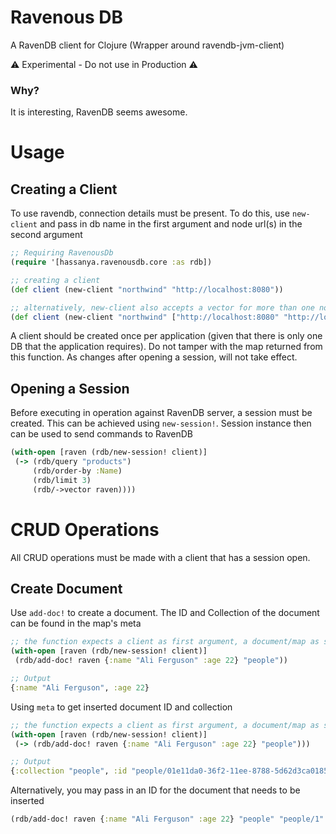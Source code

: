 # Ravenous DB
A RavenDB client for Clojure (Wrapper around ravendb-jvm-client) 

⚠️ Experimental - Do not use in Production ⚠️

### Why?
It is interesting, RavenDB seems awesome.

# Usage
## Creating a Client
To use ravendb, connection details must be present. To do this, use `new-client` and pass in db name in the first argument and node url(s) in the second argument
```clojure
;; Requiring RavenousDb
(require '[hassanya.ravenousdb.core :as rdb])

;; creating a client
(def client (new-client "northwind" "http://localhost:8080"))

;; alternatively, new-client also accepts a vector for more than one node
(def client (new-client "northwind" ["http://localhost:8080" "http://localhost:8000"]))
```
A client should be created once per application (given that there is only one DB that the application requires). 
Do not tamper with the map returned from this function. As changes after opening a session, will not take effect.

## Opening a Session
Before executing in operation against RavenDB server, a session must be created. This can be achieved using `new-session!`.
Session instance then can be used to send commands to RavenDB
```clojure
(with-open [raven (rdb/new-session! client)]
 (-> (rdb/query "products")
     (rdb/order-by :Name)
     (rdb/limit 3)
     (rdb/->vector raven))))
```
# CRUD Operations
All CRUD operations must be made with a client that has a session open.

## Create Document
Use `add-doc!` to create a document. The ID and Collection of the document can be found in the map's meta
```clojure
;; the function expects a client as first argument, a document/map as second argument and name of the collection as lasst argument
(with-open [raven (rdb/new-session! client)]
 (rdb/add-doc! raven {:name "Ali Ferguson" :age 22} "people"))

;; Output
{:name "Ali Ferguson", :age 22}
```

Using `meta` to get inserted document ID and collection
```clojure
;; the function expects a client as first argument, a document/map as second argument and name of the collection as lasst argument
(with-open [raven (rdb/new-session! client)]
 (-> (rdb/add-doc! raven {:name "Ali Ferguson" :age 22} "people")))

;; Output
{:collection "people", :id "people/01e11da0-36f2-11ee-8788-5d62d3ca0185"}
```

Alternatively, you may pass in an ID for the document that needs to be inserted
```clojure
(rdb/add-doc! raven {:name "Ali Ferguson" :age 22} "people" "people/1" true)
```
